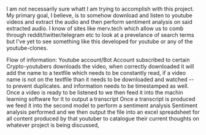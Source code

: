 I am not necessarily sure whatt I am trying to accomplish with this project.
My primary goal, I believe, is to somehow download and listen to youtube videos and extract the audio and then perform sentiment analysis on said extracted audio.
I know of sites like merv.tech which allow us to comb through reddit/twitter/telegram etc to look at a prevelance of search terms but I've yet to see something like this developed for youtube or any of the youtube-clones.

Flow of information:
Youtube account/Bot Account subscribed to certain Crypto-youtubers
downloads the video, when correctly downloaded it will add the name to a textfile which needs to be constantly read, 
    if a video name is not on the textfile than it needs to be downloaded and watched -- to prevent duplicates. and information needs to be timestamped as well.
Once a video is ready to be listened to we then feed it into the machin learning software for it to output a transcript
Once a transcript is produced we feed it into the second model to perform a sentiment analysis 
Sentiment analysis performed and we then output the file into an excel spreadsheet for all content produced by that youtuber to catalogue their current thoughts on whatever project is being discussed,